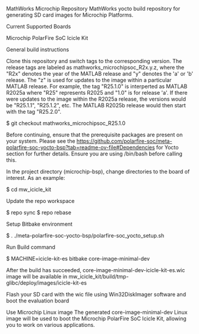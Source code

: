 MathWorks Microchip Repository
MathWorks yocto build repository for generating SD card images for Microchip Platforms.

Current Supported Boards

Microchip PolarFire SoC Icicle Kit


General build instructions

Clone this repository and switch tags to the corresponding version. The release tags are labeled as mathworks_microchipsoc_R2x.y.z, where the "R2x" denotes the year of the MATLAB release and "y" denotes the 'a' or 'b' release. The "z" is used for updates to the image within a particular MATLAB release. For example, the tag "R25.1.0" is interperted as MATLAB R2025a where "R25" represents R2025 and "1.0" is for release 'a'. If there were updates to the image within the R2025a release, the versions would be "R25.1.1", "R25.1.2", etc. The MATLAB R2025b release would then start with the tag "R25.2.0".

$ git checkout mathworks_microchipsoc_R25.1.0


Before continuing, ensure that the prerequisite packages are present on your system. Please see the https://github.com/polarfire-soc/meta-polarfire-soc-yocto-bsp?tab=readme-ov-file#Dependencies for Yocto section for further details.
Ensure you are using /bin/bash before calling this.


In the project directory (microchip-bsp), change directories to the board of interest. As an example:


$ cd mw_icicle_kit

Update the repo workspace

$ repo sync
$ repo rebase

Setup Bitbake environment

$ . ./meta-polarfire-soc-yocto-bsp/polarfire-soc_yocto_setup.sh

Run Build command

$ MACHINE=icicle-kit-es bitbake core-image-minimal-dev


After the build has succeeded, core-image-minimal-dev-icicle-kit-es.wic image will be available in mw_icicle_kit/build/tmp-glibc/deploy/images/icicle-kit-es


Flash your SD card with the wic file using Win32DiskImager software and boot the evaluation board



Use Microchip Linux image
The generated core-image-minimal-dev Linux image will be used to boot the Microchip PolarFire SoC Icicle Kit, allowing you to work on various applications.
